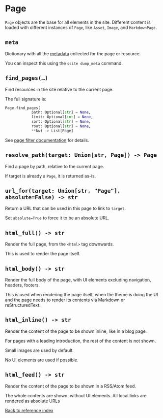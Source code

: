 # Page

`Page` objects are the base for all elements in the site. Different content is
loaded with different instances of `Page`, like `Asset`, `Image`, and
`MarkdownPage`.

## `meta`

Dictionary with all the [metadata](metadata.md) collected for the page or resource.

You can inspect this using the `ssite dump_meta` command.


## `find_pages(…)`

Find resources in the site relative to the current page.

The full signature is:

```py
Page.find_pages(
            path: Optional[str] = None,
            limit: Optional[int] = None,
            sort: Optional[str] = None,
            root: Optional[str] = None,
            **kw) -> List[Page]
```

See [page filter documentation](page-filter.md) for details.


## `resolve_path(target: Union[str, Page]) -> Page`

Find a page by path, relative to the current page.

If target is already a `Page`, it is returned as-is.


## `url_for(target: Union[str, "Page"], absolute=False) -> str`

Return a URL that can be used in this page to link to `target`.

Set `absolute=True` to force it to be an absolute URL.


## `html_full() -> str`

Render the full page, from the `<html>` tag downwards.

This is used to render the page itself.


## `html_body() -> str`

Render the full body of the page, with UI elements excluding
navigation, headers, footers.

This is used when rendering the page itself, when the theme is doing the UI and
the page needs to render its contents via Markdown or reStructuredText.


## `html_inline() -> str`

Render the content of the page to be shown inline, like in a blog page.

For pages with a leading introduction, the rest of the content is not shown.

Small images are used by default.

No UI elements are used if possible.


## `html_feed() -> str`

Render the content of the page to be shown in a RSS/Atom feed.

The whole contents are shown, without UI elements. All local links are rendered
as absolute URLs


[Back to reference index](README.md)
